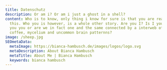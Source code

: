 ```yaml
---
title: Datenschutz
description: Or am i? Or am i just a ghost in a shell?
content: Who is to know, only thing i know for sure is that you are reading
  this. Who you is however, is a whole other story. Are you I? Is I you? Are
  you you or are we in fact one and the same connected by a interweb of pizza,
  coffee, mycelium and uncommon brain patternns?
image: /sheep.jpg
SEOmetaData:
  metaImage: https://bianca-hambusch.de/images/logos/logo.svg
  metaDescription: About Bianca Hambusch
  metaTitle: About Me | Bianca Hambusch
  keywords: bianca hambusch
---
```

